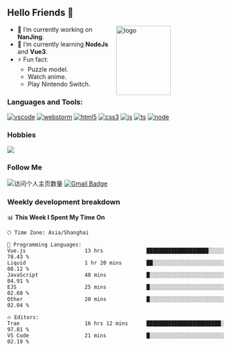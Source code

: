 ## Hello Friends 👋

<img src="https://github-readme-stats.vercel.app/api?username=Eugeniocode&show_icons=true&theme=vue" alt="logo" height="160" align="right" width="50%" />

- 🔭 I’m currently working on **NanJing**.
- 🌱 I’m currently learning **NodeJs** and **Vue3**.
- ⚡ Fun fact: 
  - Puzzle model.
  - Watch anime.
  - Play Nintendo Switch.



### Languages and Tools:

[![vscode](https://img.shields.io/badge/Visual%20Studio%20Code-blue?style=flat-square&logo=visualstudiocode&logoColor=ffffff)]()
[![webstorm](https://img.shields.io/badge/webstorm-528DD7?style=flat-square&logo=webstorm&logoColor=#ffffff)]()
[![html5](https://img.shields.io/badge/-HTML5-F16528?style=flat-square&logo=html5&logoColor=ffffff)]()
[![css3](https://img.shields.io/badge/-CSS3-3699D5?style=flat-square&logo=css3&logoColor=ffffff)]()
[![js](https://img.shields.io/badge/-Javascript-F0DA50?style=flat-square&logo=javascript&logoColor=ffffff)]()
[![ts](https://img.shields.io/badge/-Typescript-083061?style=flat-square&logo=typescript&logoColor=ffffff)]()
[![node](https://img.shields.io/badge/-Node.js-80BD00?style=flat-square&logo=nodedotjs&logoColor=ffffff)]()


### Hobbies

![](https://img.shields.io/badge/-Nintendo%20Switch-e60012?style=flat-square&logo=nintendo%20switch&logoColor=ffffff)

### Follow Me
![访问个人主页数量](https://komarev.com/ghpvc/?username=Eugeniocode&color=blue)
[![Gmail Badge](https://img.shields.io/badge/mail-eugeniocode@yeah.net-blue?style=flat&logo=Gmail&logoColor=white&link=mailto:eugeniocode@yeah.net)](mailto:eugeniocode@yeah.net)


### Weekly development breakdown
<!--START_SECTION:waka-->
📊 **This Week I Spent My Time On** 

```text
🕑︎ Time Zone: Asia/Shanghai

💬 Programming Languages: 
Vue.js                   13 hrs              ████████████████████░░░░░   78.43 % 
Liquid                   1 hr 20 mins        ██░░░░░░░░░░░░░░░░░░░░░░░   08.12 % 
JavaScript               48 mins             █░░░░░░░░░░░░░░░░░░░░░░░░   04.91 % 
EJS                      25 mins             █░░░░░░░░░░░░░░░░░░░░░░░░   02.60 % 
Other                    20 mins             █░░░░░░░░░░░░░░░░░░░░░░░░   02.04 % 

🔥 Editors: 
Trae                     16 hrs 12 mins      ████████████████████████░   97.81 % 
VS Code                  21 mins             █░░░░░░░░░░░░░░░░░░░░░░░░   02.19 % 
```


<!--END_SECTION:waka-->

